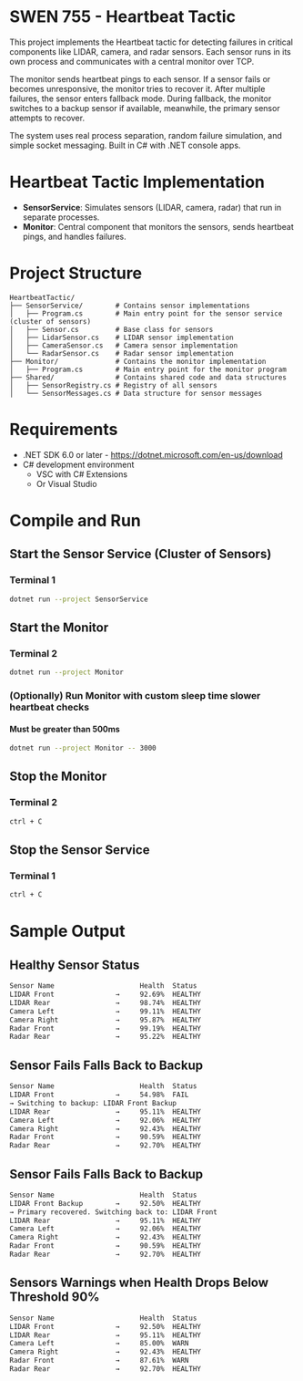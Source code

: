 # SWEN 755 - Heartbeat Tactic

This project implements the Heartbeat tactic for detecting failures in critical components like LIDAR, camera, and radar sensors. Each sensor runs in its own process and communicates with a central monitor over TCP.

The monitor sends heartbeat pings to each sensor. If a sensor fails or becomes unresponsive, the monitor tries to recover it. After multiple failures, the sensor enters fallback mode. During fallback, the monitor switches to a backup sensor if available, meanwhile, the primary sensor attempts to recover. 

The system uses real process separation, random failure simulation, and simple socket messaging. Built in C# with .NET console apps.

# Heartbeat Tactic Implementation
- **SensorService**: Simulates sensors (LIDAR, camera, radar) that run in separate processes.
- **Monitor**: Central component that monitors the sensors, sends heartbeat pings, and handles failures.

# Project Structure
```
HeartbeatTactic/
├── SensorService/        # Contains sensor implementations
│   ├── Program.cs        # Main entry point for the sensor service  (cluster of sensors)
│   ├── Sensor.cs         # Base class for sensors
│   ├── LidarSensor.cs    # LIDAR sensor implementation
│   ├── CameraSensor.cs   # Camera sensor implementation
│   └── RadarSensor.cs    # Radar sensor implementation
├── Monitor/              # Contains the monitor implementation
│   ├── Program.cs        # Main entry point for the monitor program 
├── Shared/               # Contains shared code and data structures
│   ├── SensorRegistry.cs # Registry of all sensors
│   └── SensorMessages.cs # Data structure for sensor messages
```

# Requirements
- .NET SDK 6.0 or later - https://dotnet.microsoft.com/en-us/download
- C# development environment
    - VSC with C# Extensions 
    - Or Visual Studio

# Compile and Run
## Start the Sensor Service (Cluster of Sensors)
### Terminal 1
```bash
dotnet run --project SensorService
```

## Start the Monitor
### Terminal 2
```bash
dotnet run --project Monitor
```

### (Optionally) Run Monitor with custom sleep time slower heartbeat checks
#### Must be greater than 500ms
```bash
dotnet run --project Monitor -- 3000
```

## Stop the Monitor
### Terminal 2
```bash
ctrl + C
``` 

## Stop the Sensor Service
### Terminal 1
```bash
ctrl + C
```

# Sample Output
## Healthy Sensor Status
```bash
Sensor Name                     Health  Status
LIDAR Front               → 	92.69%	HEALTHY
LIDAR Rear                → 	98.74%	HEALTHY
Camera Left               → 	99.11%	HEALTHY
Camera Right              → 	95.87%	HEALTHY
Radar Front               → 	99.19%	HEALTHY
Radar Rear                → 	95.22%	HEALTHY
```

## Sensor Fails Falls Back to Backup
```bash
Sensor Name                     Health  Status
LIDAR Front               → 	54.98%	FAIL
→ Switching to backup: LIDAR Front Backup
LIDAR Rear                → 	95.11%	HEALTHY
Camera Left               → 	92.06%	HEALTHY
Camera Right              → 	92.43%	HEALTHY
Radar Front               → 	90.59%	HEALTHY
Radar Rear                → 	92.70%	HEALTHY
```

## Sensor Fails Falls Back to Backup
```bash
Sensor Name                     Health  Status
LIDAR Front Backup        → 	92.50%	HEALTHY
→ Primary recovered. Switching back to: LIDAR Front
LIDAR Rear                → 	95.11%	HEALTHY
Camera Left               → 	92.06%	HEALTHY
Camera Right              → 	92.43%	HEALTHY
Radar Front               → 	90.59%	HEALTHY
Radar Rear                → 	92.70%	HEALTHY
```

## Sensors Warnings when Health Drops Below Threshold 90%
```bash
Sensor Name                     Health  Status
LIDAR Front               → 	92.50%	HEALTHY
LIDAR Rear                → 	95.11%	HEALTHY
Camera Left               → 	85.00%	WARN
Camera Right              → 	92.43%	HEALTHY
Radar Front               → 	87.61%	WARN
Radar Rear                → 	92.70%	HEALTHY
```

